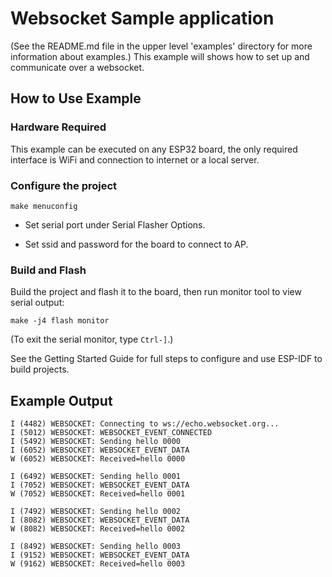 # Websocket Sample application

(See the README.md file in the upper level 'examples' directory for more information about examples.)
This example will shows how to set up and communicate over a websocket.

## How to Use Example

### Hardware Required

This example can be executed on any ESP32 board, the only required interface is WiFi and connection to internet or a local server.

### Configure the project

```
make menuconfig
```

* Set serial port under Serial Flasher Options.

* Set ssid and password for the board to connect to AP.

### Build and Flash

Build the project and flash it to the board, then run monitor tool to view serial output:

```
make -j4 flash monitor
```

(To exit the serial monitor, type ``Ctrl-]``.)

See the Getting Started Guide for full steps to configure and use ESP-IDF to build projects.

## Example Output

```
I (4482) WEBSOCKET: Connecting to ws://echo.websocket.org...
I (5012) WEBSOCKET: WEBSOCKET_EVENT_CONNECTED
I (5492) WEBSOCKET: Sending hello 0000
I (6052) WEBSOCKET: WEBSOCKET_EVENT_DATA
W (6052) WEBSOCKET: Received=hello 0000

I (6492) WEBSOCKET: Sending hello 0001
I (7052) WEBSOCKET: WEBSOCKET_EVENT_DATA
W (7052) WEBSOCKET: Received=hello 0001

I (7492) WEBSOCKET: Sending hello 0002
I (8082) WEBSOCKET: WEBSOCKET_EVENT_DATA
W (8082) WEBSOCKET: Received=hello 0002

I (8492) WEBSOCKET: Sending hello 0003
I (9152) WEBSOCKET: WEBSOCKET_EVENT_DATA
W (9162) WEBSOCKET: Received=hello 0003

```

